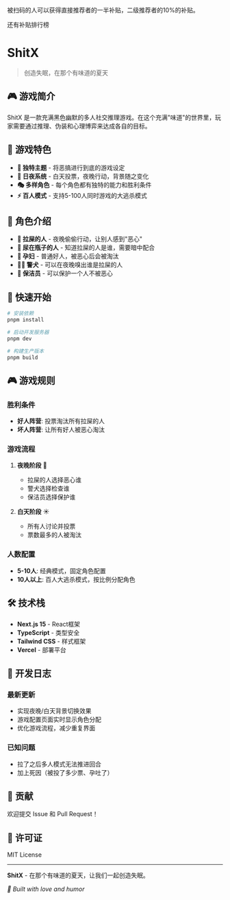
被扫码的人可以获得直接推荐者的一半补贴，二级推荐者的10%的补贴。


还有补贴排行榜





# ShitX

> 创造失眠，在那个有味道的夏天

## 🎮 游戏简介

ShitX 是一款充满黑色幽默的多人社交推理游戏。在这个充满"味道"的世界里，玩家需要通过推理、伪装和心理博弈来达成各自的目标。

## 🎯 游戏特色

- **💩 独特主题** - 将恶搞进行到底的游戏设定
- **🌙 日夜系统** - 白天投票，夜晚行动，背景随之变化
- **🎭 多样角色** - 每个角色都有独特的能力和胜利条件
- **⚡ 百人模式** - 支持5-100人同时游戏的大逃杀模式

## 🎨 角色介绍

- **💩 拉屎的人** - 夜晚偷偷行动，让别人感到"恶心"
- **🍯 尿在瓶子的人** - 知道拉屎的人是谁，需要暗中配合
- **🤰 孕妇** - 普通好人，被恶心后会被淘汰
- **🐕‍🦺 警犬** - 可以在夜晚嗅出谁是拉屎的人
- **🧹 保洁员** - 可以保护一个人不被恶心

## 🚀 快速开始

```bash
# 安装依赖
pnpm install

# 启动开发服务器
pnpm dev

# 构建生产版本
pnpm build
```

## 🎮 游戏规则

### 胜利条件
- **好人阵营**: 投票淘汰所有拉屎的人
- **坏人阵营**: 让所有好人被恶心淘汰

### 游戏流程
1. **夜晚阶段** 🌙
   - 拉屎的人选择恶心谁
   - 警犬选择检查谁
   - 保洁员选择保护谁

2. **白天阶段** ☀️
   - 所有人讨论并投票
   - 票数最多的人被淘汰

### 人数配置
- **5-10人**: 经典模式，固定角色配置
- **10人以上**: 百人大逃杀模式，按比例分配角色

## 🛠️ 技术栈

- **Next.js 15** - React框架
- **TypeScript** - 类型安全
- **Tailwind CSS** - 样式框架
- **Vercel** - 部署平台

## 📝 开发日志

### 最新更新
- 实现夜晚/白天背景切换效果
- 游戏配置页面实时显示角色分配
- 优化游戏流程，减少重复界面

### 已知问题
- 拉了之后多人模式无法推进回合
- 加上死因（被投了多少票、孕吐了）

## 🤝 贡献

欢迎提交 Issue 和 Pull Request！

## 📄 许可证

MIT License

---

**ShitX** - 在那个有味道的夏天，让我们一起创造失眠。

*🚽 Built with love and humor*